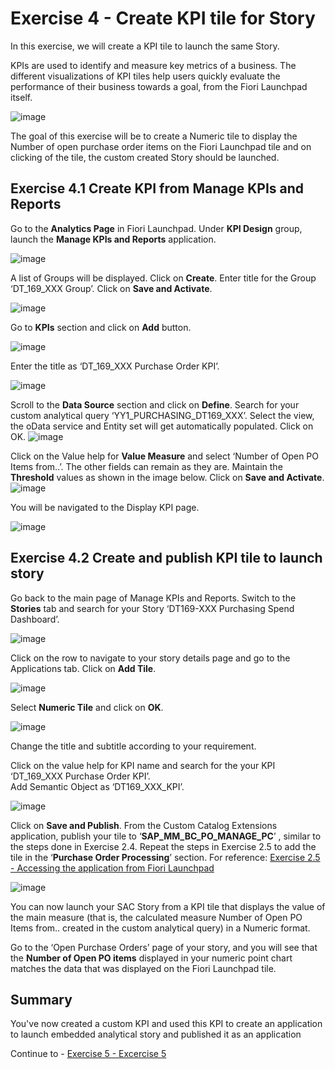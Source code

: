 # Exercise 4 - Create KPI tile for Story

In this exercise, we will create a KPI tile to launch the same Story.  

KPIs are used to identify and measure key metrics of a business. The different visualizations of KPI tiles help users quickly evaluate the performance of their business towards a goal, from the Fiori Launchpad itself.

![image](https://github.com/SAP-samples/teched2023-DT169/assets/145970887/2b361e60-7bcd-46ae-897d-d4e2c52887fe)

The goal of this exercise will be to create a Numeric tile to display the Number of open purchase order items on the Fiori Launchpad tile and on clicking of the tile, the custom created Story should be launched.

## Exercise 4.1 Create KPI from Manage KPIs and Reports

Go to the **Analytics Page** in Fiori Launchpad.
Under **KPI Design** group, launch the **Manage KPIs and Reports** application. 

![image](https://github.com/SAP-samples/teched2023-DT169/assets/145970887/c739e266-c8d0-44e8-af7c-bc49ed9fe1a8)

A list of Groups will be displayed. Click on **Create**.
Enter title for the Group ‘DT_169_XXX Group’.
Click on **Save and Activate**. 

![image](https://github.com/SAP-samples/teched2023-DT169/assets/145970887/04540932-660c-4ec7-a9f4-68fae2166897)


Go to **KPIs** section and click on **Add** button. 

![image](https://github.com/SAP-samples/teched2023-DT169/assets/145970887/add51599-23f4-4b08-a454-6ca5aaa2a657)

Enter the title as ‘DT_169_XXX Purchase Order KPI’.

![image](https://github.com/SAP-samples/teched2023-DT169/assets/145970887/c009cb3f-288c-420b-ac90-c88bb6b7e2a1)

Scroll to the **Data Source** section and click on **Define**. 
Search for your custom analytical query ‘YY1_PURCHASING_DT169_XXX’.
Select the view, the oData service and Entity set will get automatically populated.
Click on OK. 
![image](https://github.com/SAP-samples/teched2023-DT169/assets/145970887/aebafd4f-032b-436f-b89c-a737e065e980)

Click on the Value help for **Value Measure** and select ‘Number of Open PO Items from..’.
The other fields can remain as they are. 
Maintain the **Threshold** values as shown in the image below. 
Click on **Save and Activate**. 
![image](https://github.com/SAP-samples/teched2023-DT169/assets/145970887/4a5bcb20-333a-4388-91e7-168ea321974f)

You will be navigated to the Display KPI page. 

![image](https://github.com/SAP-samples/teched2023-DT169/assets/145970887/bc8adc8f-3f59-4e3c-9451-bd42c5770af2)

## Exercise 4.2 Create and publish KPI tile to launch story 

Go back to the main page of Manage KPIs and Reports. 
Switch to the **Stories** tab and search for your Story ‘DT169-XXX Purchasing Spend Dashboard’. 

![image](https://github.com/SAP-samples/teched2023-DT169/assets/145970887/68b18a20-be73-401f-b024-ad1877c131f2)

Click on the row to navigate to your story details page and go to the Applications tab.
Click on **Add Tile**.

![image](https://github.com/SAP-samples/teched2023-DT169/assets/145970887/fa6947c2-f961-4d9e-9b95-dd91f34db290)

Select **Numeric Tile** and click on **OK**.

![image](https://github.com/SAP-samples/teched2023-DT169/assets/145970887/a24b65b0-2011-4f03-b4dc-acba94dc2ba5)

Change the title and subtitle according to your requirement. 

Click on the value help for KPI name and search for the your KPI ‘DT_169_XXX Purchase Order KPI’.  
Add Semantic Object as ‘DT169_XXX_KPI’. 

![image](https://github.com/SAP-samples/teched2023-DT169/assets/145970887/5beaaad8-2b59-4fdd-8d05-5b4031cc023f)

Click on **Save and Publish**. 
From the Custom Catalog Extensions application, publish your tile to ‘**SAP_MM_BC_PO_MANAGE_PC**’ , similar to the steps done in Exercise 2.4.
Repeat the steps in Exercise 2.5 to add the tile in the ‘**Purchase Order Processing**’ section. For reference: [Exercise 2.5 -  Accessing the application from Fiori Launchpad ](../ex2/README.md#exercise-25-accessing-the-application-from-fiori-launchpad)

![image](https://github.com/SAP-samples/teched2023-DT169/assets/145970887/b531df1f-24eb-447a-8703-7b6282035e62)

You can now launch your SAC Story from a KPI tile that displays the value of the main measure (that is, the calculated measure Number of Open PO Items from.. created in the custom analytical query) in a Numeric format. 

Go to the ‘Open Purchase Orders’ page of your story, and you will see that the **Number of Open PO items** displayed in your numeric point chart matches the data that was displayed on the Fiori Launchpad tile.


## Summary

You've now created a custom KPI and used this KPI to create an application to launch embedded analytical story and published it as an application

Continue to - [Exercise 5 - Excercise 5 ](../ex5/README.md)


